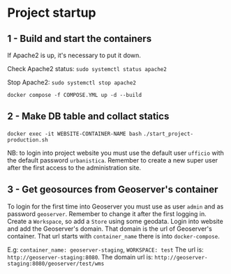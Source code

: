 # Project startup

## 1 - Build and start the containers
If Apache2 is up, it's necessary to put it down.

Check Apache2 status: `sudo systemctl status apache2`

Stop Apache2: `sudo systemctl stop apache2`

`docker compose -f COMPOSE.YML up -d --build`

## 2 - Make DB table and collact statics
`docker exec -it WEBSITE-CONTAINER-NAME bash`
`./start_project-production.sh`

NB: to login into project website you must use the default user `ufficio` with the default password `urbanistica`. Remember to create a new super user after the first access to the administration site.

## 3 - Get geosources from Geoserver's container
To login for the first time into Geoserver you must use as user `admin` and as password `geoserver`. Remember to change it after the first logging in.
Create a `Workspace`, so add a `Store` using some geodata. Login into website and add the Geoserver's domain. That domain is
the url of Geoserver's container. That url starts with `container_name` there is into `docker-compose`.

E.g: `container_name: geoserver-staging`, `WORKSPACE: test`
The url is: `http://geoserver-staging:8080`. The domain url is: `http://geoserver-staging:8080/geoserver/test/wms`
